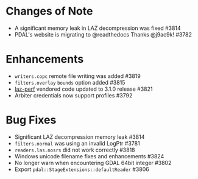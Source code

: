 # Changes of Note

- A significant memory leak in LAZ decompression was fixed #3814
- PDAL's website is migrating to @readthedocs Thanks @j9ac9k! #3782

# Enhancements

- `writers.copc` remote file writing was added #3819
- `filters.overlay` `bounds` option added #3815
- [laz-perf](github.com/hobuinc/laz-perf/) vendored code updated to 3.1.0 release #3821
- Arbiter credentials now support profiles #3792


# Bug Fixes

- Significant LAZ decompression memory leak #3814
- `filters.normal` was using an invalid LogPtr #3781
- `readers.las.nosrs` did not work correctly #3818
- Windows unicode filename fixes and enhancements #3824
- No longer warn when encountering GDAL 64bit integer #3802
- Export `pdal::StageExtensions::defaultReader` #3806
